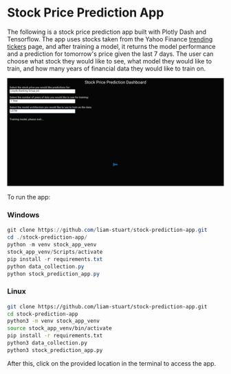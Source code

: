 # Stock Price Prediction App

The following is a stock price prediction app built with Plotly Dash and Tensorflow. The app uses stocks taken from the Yahoo Finance <a href=https://uk.finance.yahoo.com/trending-tickers>trending tickers</a> page, and after training a model, it returns the model performance and a prediction for tomorrow's price given the last 7 days.
The user can choose what stock they would like to see, what model they would like to train, and how many years of financial data they would like to train on.

![Screenshot](dashboard.png)

To run the app:

### Windows
```powershell
git clone https://github.com/liam-stuart/stock-prediction-app.git
cd ./stock-prediction-app/
python -m venv stock_app_venv
stock_app_venv/Scripts/activate
pip install -r requirements.txt
python data_collection.py
python stock_prediction_app.py
```

### Linux
```bash
git clone https://github.com/liam-stuart/stock-prediction-app.git
cd stock-prediction-app
python3 -m venv stock_app_venv
source stock_app_venv/bin/activate
pip install -r requirements.txt
python3 data_collection.py
python3 stock_prediction_app.py
```

After this, click on the provided location in the terminal to access the app.

